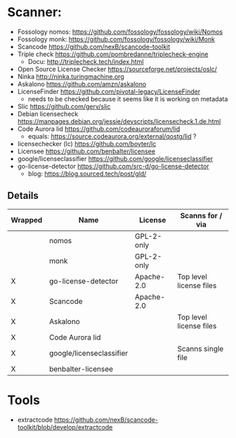 # Scanner:
- Fossology nomos: https://github.com/fossology/fossology/wiki/Nomos
- Fossology monk: https://github.com/fossology/fossology/wiki/Monk
- Scancode https://github.com/nexB/scancode-toolkit
- Triple check https://github.com/pombredanne/triplecheck-engine 
  - Docu: http://triplecheck.tech/index.html
- Open Source License Checker https://sourceforge.net/projects/oslc/
- Ninka http://ninka.turingmachine.org
- Askalono https://github.com/amzn/askalono
- LicenseFinder https://github.com/pivotal-legacy/LicenseFinder
  - needs to be checked because it seems like it is working on metadata
- Slic https://github.com/gerv/slic
- Debian licensecheck https://manpages.debian.org/jessie/devscripts/licensecheck.1.de.html
- Code Aurora lid https://github.com/codeauroraforum/lid
  - equals: https://source.codeaurora.org/external/qostg/lid ?
- licensechecker (lc) https://github.com/boyter/lc
- Licensee https://github.com/benbalter/licensee
- google/licenseclassifier https://github.com/google/licenseclassifier
- go-license-detector https://github.com/src-d/go-license-detector
  - blog: https://blog.sourced.tech/post/gld/

## Details

| Wrapped | Name                     | License    | Scanns for / via        |
|---------|--------------------------|------------|-------------------------|
|         | nomos                    | GPL-2-only |                         |
|         | monk                     | GPL-2-only |                         |
| X       | go-license-detector      | Apache-2.0 | Top level license files |
| X       | Scancode                 | Apache-2.0 |                         |
| X       | Askalono                 |            | Top level license files |
| X       | Code Aurora lid          |            |                         |
| X       | google/licenseclassifier |            | Scanns single file      |
| X       | benbalter-licensee       |            |                         |

# Tools
- extractcode https://github.com/nexB/scancode-toolkit/blob/develop/extractcode
